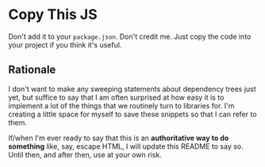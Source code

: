 # Copy This JS
Don't add it to your `package.json`. Don't credit me. Just copy the code into your project if you
think it's useful.

## Rationale
I don't want to make any sweeping statements about dependency trees just yet, but suffice to say
that I am often surprised at how easy it is to implement a lot of the things that we routinely turn
to libraries for. I'm creating a little space for myself to save these snippets so that I can refer
to them.

If/when I'm ever ready to say that this is an **authoritative way to do something** like, say,
escape HTML, I will update this README to say so. Until then, and after then, use at your own risk.
